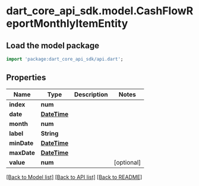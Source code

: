 # dart_core_api_sdk.model.CashFlowReportMonthlyItemEntity

## Load the model package
```dart
import 'package:dart_core_api_sdk/api.dart';
```

## Properties
Name | Type | Description | Notes
------------ | ------------- | ------------- | -------------
**index** | **num** |  | 
**date** | [**DateTime**](DateTime.md) |  | 
**month** | **num** |  | 
**label** | **String** |  | 
**minDate** | [**DateTime**](DateTime.md) |  | 
**maxDate** | [**DateTime**](DateTime.md) |  | 
**value** | **num** |  | [optional] 

[[Back to Model list]](../README.md#documentation-for-models) [[Back to API list]](../README.md#documentation-for-api-endpoints) [[Back to README]](../README.md)


